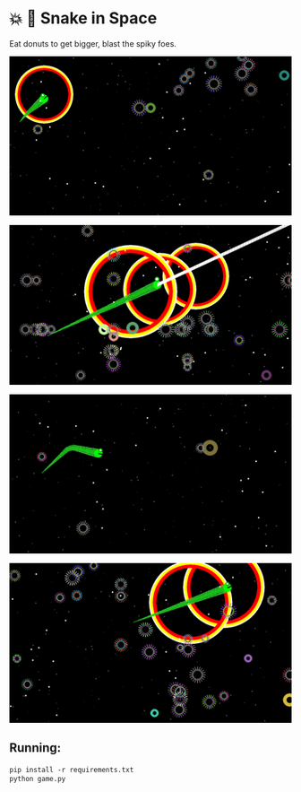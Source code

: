 # :boom: :snake: Snake in Space

Eat donuts to get bigger, blast the spiky foes.

![Screenshot 1](screenshots/snake.png)

![Screenshot 2](screenshots/snake4.png)

![Screenshot 3](screenshots/snake2.png)

![Screenshot 3](screenshots/snake3.png)

## Running:
    pip install -r requirements.txt
    python game.py
